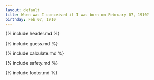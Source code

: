 ```yaml
---
layout: default
title: When was I conceived if I was born on February 07, 1910?
birthday: Feb 07, 1910
---
```


{% include header.md %}

{% include guess.md %}

{% include calculate.md %}

{% include safety.md %}

{% include footer.md %}



